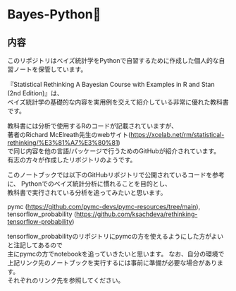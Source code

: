 

# Bayes-Python🌌


## 内容
このリポジトリはベイズ統計学をPythonで自習するために作成した個人的な自習ノートを保管しています。 
  
『Statistical Rethinking A Bayesian Course with Examples in R and Stan (2nd Edition)』は、  
ベイズ統計学の基礎的な内容を実用例を交えて紹介している非常に優れた教科書です。

  
教科書には分析で使用するRのコードが記載されていますが、   
著者のRichard McElreath先生のwebサイト(https://xcelab.net/rm/statistical-rethinking/%E3%81%A7%E3%80%81)  
で同じ内容を他の言語/パッケージで行うためのGitHubが紹介されています。   
有志の方々が作成したリポジトリのようです。

  
このノートブックでは以下のGitHubリポジトリで公開されているコードを参考に、 Pythonでのベイズ統計分析に慣れることを目的とし、  
教科書で実行されている分析を追ってみたいと思います。  

pymc (https://github.com/pymc-devs/pymc-resources/tree/main),  
tensorflow_probability (https://github.com/ksachdeva/rethinking-tensorflow-probability)

tensorflow_probabilityのリポジトリにpymcの方を使えるようにした方がよいと注記してあるので   
主にpymcの方でnotebookを追っていきたいと思います。
なお、自分の環境で上記リンク先のノートブックを実行するには事前に準備が必要な場合があります。   
それぞれのリンク先を参照してください。  

